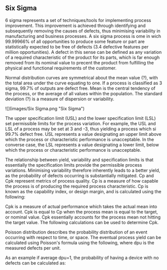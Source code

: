 
Six Sigma
---------

6 sigma represents a set of techniques/tools for implementing process
improvement. This improvement is achieved through identifying and subsequently
removing the causes of defects, thus minimising variability in manufacturing and
business processes. A six sigma process is ome in wich 99.99966% of all
opportunities to produce some feature or part are statistically expected to be
free of defects (3.4 defective features per million opportunities). A defect in
this sense can be defined as any variation of a required characteristic of the
product for its parts, which is far enough removed from its nominal value to
precent the product from fulfilling the physical and functional requirements of
the customer.

Normal distribution curves are symmetrical about the mean value (?), with the
total area under the curve equating to one. If a process is classified as 3
sigma, 99.7% of outputs are defect free. Mean is the central tendency of the
process, or the average of all values within the population. The standard
deviation (?) is a measure of dispersion or variability.


![](images/Six Sigma.png "Six Sigma")


The upper specification limit (USL) and the lower specification limit (LSL) set
permissible limits for the process variation. For example, the USL and LSL of a
process may be set at 3 and -3, thus yielding a process which si 99.7% defect
free. USL represents a value designating an upper limit above which the process
or characteristic performance is unacceptable. In the converse case, the LSL
represents a value designating a lower limit, below which the process or
characteristic performance is unacceptable.

The relationship between yield, variability and specification limits is that
essentially the specification limits provide the permissible process variations.
Minimising variability therefore inherently leads to a better yield, as the
probability of defects occurring is substantially mitigated.  Cp and Cpk
represent metrics of process quality. Cp is a measure of how capable the process
is of producing the required process characteristic. Cp is known as the
capability index, or design margin, and is calculated using the following:

Cpk is a measure of actual performance which takes the actual mean into account.
Cpk is equal to Cp when the process mean is equal to the target, or nominal
value. Cpk essentially accounts for the process mean not hitting the target
value. The following calculations can be used to determine Cpk.


Poisson distribution describes the probability distribution of an event
occurring with respect to time, or space. The eventual process yield can be
calculated using Poisson's formula using the following, where dpu is the
measured defects per unit.

As an example if average dpu=1, the probability of having a device with no
defects can be calculated as:
